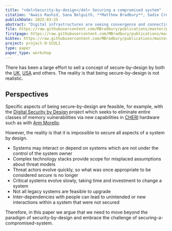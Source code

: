 ```yaml
---
title: "<del>Security-by-design</del> Securing a compromised system"
citation: "Awais Rashid, Sana Belguith, **Matthew Bradbury**, Sadie Creese, Ivan Flechais, and Neeraj Suri. <del>Security-by-design</del> Securing a compromised system. In *Rossfest Symposium*. Cambridge, UK, 25 March 2025."
publishDate: 2025-03-25
abstract: "Digital infrastructures are seeing convergence and connectivity at unprecedented scale. This is true for both current critical national infrastructures and emerging future systems that are highly cyber-physical in nature with complex intersections between humans and technologies, e.g., smart cities, intelligent transportation, high-value manufacturing and Industry 4.0. Diverse legacy and non-legacy software systems underpinned by heterogeneous hardware compose on-the-fly to deliver services to millions of users with varying requirements and unpredictable actions. This complexity is compounded by intricate and complicated supply-chains with many digital assets and services outsourced to third parties. The reality is that, at any particular point in time, there will be untrusted, partially-trusted or compromised elements across the infrastructure. Given this reality, and the societal scale of digital infrastructures, delivering secure and resilient operations is a major challenge. We argue that this requires us to move beyond the paradigm of security-by-design and embrace the challenge of securing-a-compromised-system."
file: https://raw.githubusercontent.com/MBradbury/publications/master/papers/Rossfest2025.pdf
firstpage: https://raw.githubusercontent.com/MBradbury/publications/master/firstpages/Rossfest2025.svg
bibtex: https://raw.githubusercontent.com/MBradbury/publications/master/bibtex/Rashid_2025_SecuringCompromisedSystem.bib
project: project-9-SCULI
type: paper
paper_type: workshop
---
```


There has been a large effort to sell a concept of secure-by-design by both the [UK](https://www.security.gov.uk/policy-and-guidance/secure-by-design/principles/), [USA](https://www.cisa.gov/securebydesign) and others. The reality is that being secure-by-design is not realistic.

<!-- readmore -->

## Perspectives

Specific aspects of being secure-by-design are feasible, for example, with the [Digital Security by Design](https://www.dsbd.tech) project which seeks to eliminate entire classes of memory vulnerabilities via new capabilities in [CHERI](https://www.cl.cam.ac.uk/research/security/ctsrd/cheri/) hardware such as with [Arm Morello](https://www.arm.com/architecture/cpu/morello).

However, the reality is that it is impossible to secure all aspects of a system by design.
 * Systems may interact or depend on systems which are not under the control of the system owner
 * Complex technology stacks provide scope for misplaced assumptions about threat models
 * Threat actors evolve quickly, so what was once appropriate to be considered _secure_ is no longer
 * Critical systems evolve slowly, taking time and investment to change a system
 * Not all legacy systems are feasible to upgrade
 * Inter-dependencies with people can lead to unintended or new interactions within a system that were not secured

Therefore, in this paper we argue that we need to move beyond the paradigm of security-by-design and embrace the challenge of securing-a-compromised-system.
